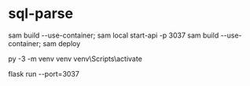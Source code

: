 # sql-parse

sam build --use-container; sam local start-api -p 3037
sam build --use-container; sam deploy

py -3 -m venv venv
venv\Scripts\activate

flask run --port=3037

